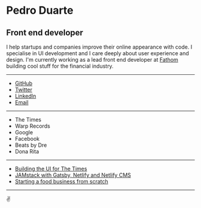 # Pedro Duarte

## Front end developer

I help startups and companies improve their online appearance with code. I specialise in UI development and I care deeply about user experience and design. I'm currently working as a lead front end developer at [Fathom](https://fathomlondon.com) building cool stuff for the financial industry.

---

- [GitHub](https://github.com/peduarte)
- [Twitter](https://twitter.com/peduarte)
- [LinkedIn](https://uk.linkedin.com/in/peduarteltd)
- [Email](mailto:contact@peduarte.com)

---

- The Times
- Warp Records
- Google
- Facebook
- Beats by Dre
- Dona Rita

---

- [Building the UI for The Times](https://medium.com/swlh/building-the-ui-for-the-new-the-times-website-26dc4e6569e)
- [JAMstack with Gatsby, Netlify and Netlify CMS](https://medium.com/netlify/jamstack-with-gatsby-netlify-and-netlify-cms-a300735e2c5d)
- [Starting a food business from scratch](https://medium.com/@OiDonaRita/starting-a-food-business-from-scratch-9baed673657c)

---

✌️
